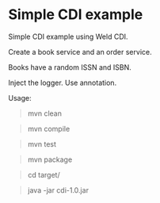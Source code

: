 # Simple CDI example

Simple CDI example using Weld CDI.

Create a book service and an order service.

Books have a random ISSN and ISBN.

Inject the logger. Use annotation. 

Usage:

> mvn clean

> mvn compile

> mvn test

> mvn package

> cd target/

> java -jar cdi-1.0.jar
